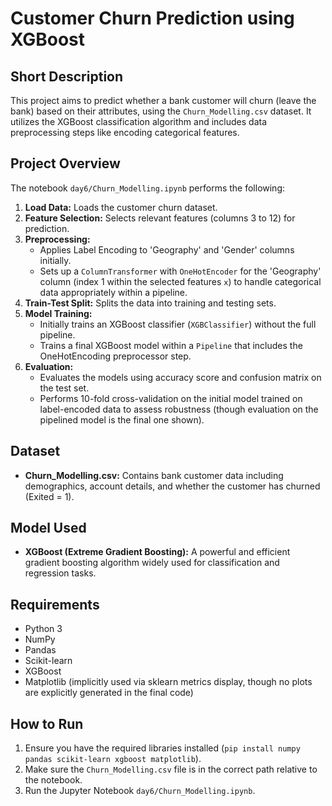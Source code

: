 # Customer Churn Prediction using XGBoost

## Short Description

This project aims to predict whether a bank customer will churn (leave the bank) based on their attributes, using the `Churn_Modelling.csv` dataset. It utilizes the XGBoost classification algorithm and includes data preprocessing steps like encoding categorical features.

## Project Overview

The notebook `day6/Churn_Modelling.ipynb` performs the following:

1.  **Load Data:** Loads the customer churn dataset.
2.  **Feature Selection:** Selects relevant features (columns 3 to 12) for prediction.
3.  **Preprocessing:**
    *   Applies Label Encoding to 'Geography' and 'Gender' columns initially.
    *   Sets up a `ColumnTransformer` with `OneHotEncoder` for the 'Geography' column (index 1 within the selected features `x`) to handle categorical data appropriately within a pipeline.
4.  **Train-Test Split:** Splits the data into training and testing sets.
5.  **Model Training:**
    *   Initially trains an XGBoost classifier (`XGBClassifier`) without the full pipeline.
    *   Trains a final XGBoost model within a `Pipeline` that includes the OneHotEncoding preprocessor step.
6.  **Evaluation:**
    *   Evaluates the models using accuracy score and confusion matrix on the test set.
    *   Performs 10-fold cross-validation on the initial model trained on label-encoded data to assess robustness (though evaluation on the pipelined model is the final one shown).

## Dataset

*   **Churn_Modelling.csv:** Contains bank customer data including demographics, account details, and whether the customer has churned (Exited = 1).

## Model Used

*   **XGBoost (Extreme Gradient Boosting):** A powerful and efficient gradient boosting algorithm widely used for classification and regression tasks.

## Requirements

*   Python 3
*   NumPy
*   Pandas
*   Scikit-learn
*   XGBoost
*   Matplotlib (implicitly used via sklearn metrics display, though no plots are explicitly generated in the final code)

## How to Run

1.  Ensure you have the required libraries installed (`pip install numpy pandas scikit-learn xgboost matplotlib`).
2.  Make sure the `Churn_Modelling.csv` file is in the correct path relative to the notebook.
3.  Run the Jupyter Notebook `day6/Churn_Modelling.ipynb`.
